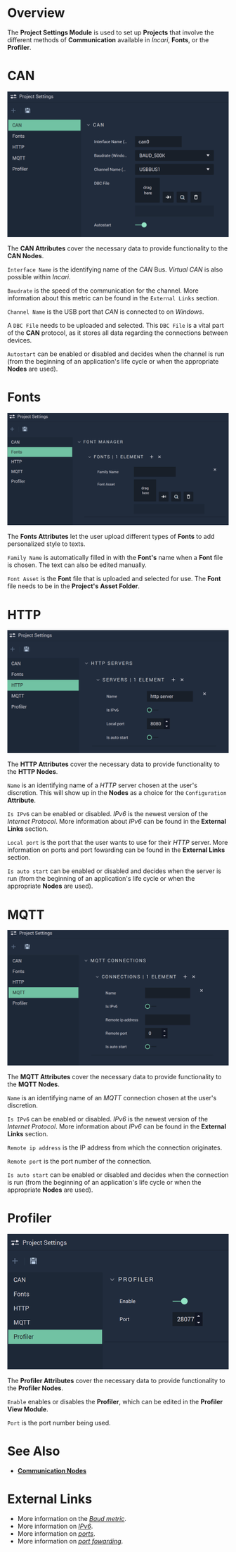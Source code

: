 # Overview



The **Project Settings Module** is used to set up **Projects** that involve the different methods of **Communication** available in *Incari*, **Fonts**, or the **Profiler**. 


# CAN

![The Project Settings CAN Attributes.](../.gitbook/assets/projectsettingscan.png)

The **CAN Attributes** cover the necessary data to provide functionality to the **CAN Nodes**. 

`Interface Name` is the identifying name of the *CAN* Bus. *Virtual CAN* is also possible within *Incari*.

`Baudrate` is the speed of the communication for the channel. More information about this metric can be found in the `External Links` section. 

`Channel Name` is the USB port that *CAN* is connected to on *Windows*.

A `DBC File` needs to be uploaded and selected. This `DBC File` is a vital part of the **CAN** protocol, as it stores all data regarding the connections between devices.


`Autostart` can be enabled or disabled and decides when the channel is run (from the beginning of an application's life cycle or when the appropriate **Nodes** are used).

# Fonts

![The Project Settings Fonts Attributes.](../.gitbook/assets/projectsettingsfonts.png)

The **Fonts Attributes** let the user upload different types of **Fonts** to add personalized style to texts. 

`Family Name` is automatically filled in with the **Font's** name when a **Font** file is chosen. The text can also be edited manually. 

`Font Asset` is the **Font** file that is uploaded and selected for use. The **Font** file needs to be in the **Project's** **Asset Folder**.


# HTTP

![The Project Settings HTTP Attributes.](../.gitbook/assets/projectsettingshttp.png)


The **HTTP Attributes** cover the necessary data to provide functionality to the **HTTP Nodes**.

`Name` is an identifying name of a *HTTP* server chosen at the user's discretion. This will show up in the **Nodes** as a choice for the `Configuration` **Attribute**.

`Is IPv6` can be enabled or disabled. *IPv6* is the newest version of the *Internet Protocol*. More information about *IPv6* can be found in the **External Links** section.

`Local port` is the port that the user wants to use for their *HTTP* server. More information on ports and port fowarding can be found in the **External Links** section.

`Is auto start` can be enabled or disabled and decides when the server is run (from the beginning of an application's life cycle or when the appropriate **Nodes** are used).


# MQTT

![The Project Settings MQTT Attributes.](../.gitbook/assets/projectsettingsmqtt.png)

The **MQTT Attributes** cover the necessary data to provide functionality to the **MQTT Nodes**.

`Name` is an identifying name of an *MQTT* connection chosen at the user's discretion. 

`Is IPv6` can be enabled or disabled. *IPv6* is the newest version of the *Internet Protocol*. More information about *IPv6* can be found in the **External Links** section.

`Remote ip address` is the IP address from which the connection originates. 

`Remote port` is the port number of the connection. 

`Is auto start` can be enabled or disabled and decides when the connection is run (from the beginning of an application's life cycle or when the appropriate **Nodes** are used).

# Profiler

![The Project Settings Profiler Attributes.](../.gitbook/assets/projectsettingsprofiler.png)

The **Profiler Attributes** cover the necessary data to provide functionality to the **Profiler Nodes**.

`Enable` enables or disables the **Profiler**, which can be edited in the **Profiler View Module**.

`Port` is the port number being used. 


# See Also

* [**Communication Nodes**](toolbox\communication\README.md)

# External Links

* More information on the [*Baud metric*](https://en.wikipedia.org/wiki/Baud).
* More information on [*IPv6*](https://en.wikipedia.org/wiki/IPv6).
* More information on [*ports*](https://en.wikipedia.org/wiki/Port_%28computer_networking%29).
* More information on [*port fowarding*](https://en.wikipedia.org/wiki/Port_forwarding).